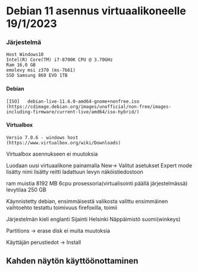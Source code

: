 # Debian 11 asennus virtuaalikoneelle 19/1/2023

### Järjestelmä
    Host Windows10
    Intel(R) Core(TM) i7-8700K CPU @ 3.70GHz
    Ram 16,0 GB
    emolevy msi z370 (ms-7b61)
    SSD Samsung 860 EVO 1TB

#### Debian 

    [ISO]	debian-live-11.6.0-amd64-gnome+nonfree.iso (https://cdimage.debian.org/images/unofficial/non-free/images-including-firmware/current-live/amd64/iso-hybrid/)

#### Virtualbox

    Versio 7.0.6 - windows host (https://www.virtualbox.org/wiki/Downloads)
    
Virtualbox asennukseen ei muutoksia

Luodaan uusi virtuaalikone painamalla New->
Valitut asetukset
Expert mode
lisätty nimi
lisätty reitti ladattuun levyn näköistiedostoon

ram muistia 8192 MB
6cpu prosessoria(virtualisointi päällä järjestelmässä)
levytilaa 250 GB

Käynnistetty debian, ensimmäisestä valikosta valittu ensimmäinen vaihtoehto
testattu toimivuus firefoxilla, toimii

Järjestelmän kieli englanti 
Sijainti Helsinki
Näppäimistö suomi(winkeys)

Partitions -> erase disk ei muita muutoksia

Käyttäjän perustiedot
-> Install

## Kahden näytön käyttöönottaminen


